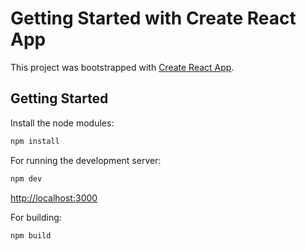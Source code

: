 # Getting Started with Create React App

This project was bootstrapped with [Create React App](https://github.com/facebook/create-react-app).

## Getting Started

Install the node modules:

```bash
npm install
```

For running the development server:

```bash
npm dev
```

[http://localhost:3000](http://localhost:3000)

For building:

```bash
npm build
```
